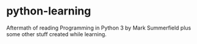 # python-learning
Aftermath of reading Programming in Python 3 by Mark Summerfield plus some other stuff created while learning.
